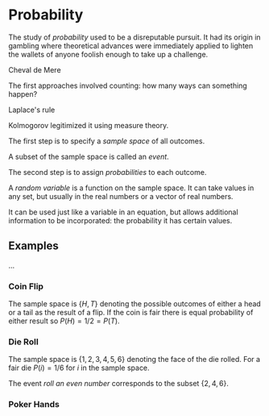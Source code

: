 # Probability

The study of _probability_ used to be a disreputable pursuit.  It had its
origin in gambling where theoretical advances were immediately applied
to lighten the wallets of anyone foolish enough to take up a challenge.

Cheval de Mere

The first approaches involved counting: how many ways can something happen?

Laplace's rule

Kolmogorov legitimized it using measure theory.

The first step is to specify a _sample space_ of all outcomes.

A subset of the sample space is called an _event_.

The second step is to assign _probabilities_ to each outcome.

A _random variable_ is a function on the sample space. It can
take values in any set, but usually in the real numbers or
a vector of real numbers.

It can be used just like a variable in an equation, but allows
additional information to be incorporated: the probability it
has certain values.

## Examples

...

### Coin Flip

The sample space is $\{H,T\}$ denoting the possible outcomes
of either a head or a tail as the result of a flip. If the coin is
fair there is equal probability of either result so
$P({H}) = 1/2 = P({T})$.

### Die Roll

The sample space is $\{1,2,3,4,5,6\}$ denoting the face of the die
rolled. For a fair die $P({i}) = 1/6$ for $i$ in the sample space.

The event _roll an even number_ corresponds to the subset
$\{2,4,6\}$.

### Poker Hands



